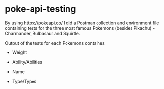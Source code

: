 # poke-api-testing
By using https://pokeapi.co/ I did a Postman collection and environment file containing tests for the three most famous Pokemons (besides Pikachu) - Charmander, Bulbasaur and Squirtle.

Output of the tests for each Pokemons containes 

- Weight

- Ability/Abilities

- Name

- Type/Types
